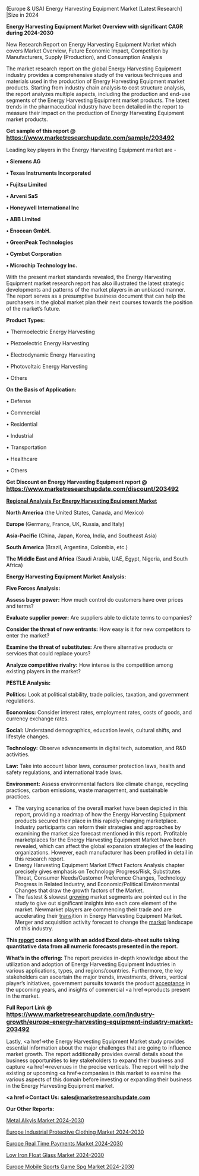 (Europe & USA) Energy Harvesting Equipment Market [Latest Research] |Size in 2024

<strong>Energy Harvesting Equipment Market Overview with significant CAGR during 2024-2030</strong>

New Research Report on Energy Harvesting Equipment Market which covers Market Overview, Future Economic Impact, Competition by Manufacturers, Supply (Production), and Consumption Analysis

The market research report on the global Energy Harvesting Equipment industry provides a comprehensive study of the various techniques and materials used in the production of Energy Harvesting Equipment market products. Starting from industry chain analysis to cost structure analysis, the report analyzes multiple aspects, including the production and end-use segments of the Energy Harvesting Equipment market products. The latest trends in the pharmaceutical industry have been detailed in the report to measure their impact on the production of Energy Harvesting Equipment market products.

<strong>Get sample of this report @ <a href=https://www.marketresearchupdate.com/sample/203492><font size=3 color=#0000ff>https://www.marketresearchupdate.com/sample/203492</font></a></strong>

Leading key players in the Energy Harvesting Equipment market are -

<strong>• Siemens AG

• Texas Instruments Incorporated

• Fujitsu Limited

• Arveni SaS

• Honeywell International Inc

• ABB Limited

• Enocean GmbH.

• GreenPeak Technologies

• Cymbet Corporation

• Microchip Technology Inc.</strong>

With the present market standards revealed, the Energy Harvesting Equipment market research report has also illustrated the latest strategic developments and patterns of the market players in an unbiased manner. The report serves as a presumptive business document that can help the purchasers in the global market plan their next courses towards the position of the market’s future.

<strong>Product Types:</strong>

• Thermoelectric Energy Harvesting

• Piezoelectric Energy Harvesting

• Electrodynamic Energy Harvesting

• Photovoltaic Energy Harvesting

• Others

<strong>On the Basis of Application:</strong>

• Defense

• Commercial

• Residential

• Industrial

• Transportation

• Healthcare

• Others

<strong>Get Discount on Energy Harvesting Equipment report @ <a href=https://www.marketresearchupdate.com/discount/203492><font size=3 color=#0000ff>https://www.marketresearchupdate.com/discount/203492</font></a></strong>

<strong><u><b>Regional Analysis For Energy Harvesting Equipment Market</b></u></strong>

<strong><b>North America</b></strong> (the United States, Canada, and Mexico)

<strong><b>Europe </b></strong>(Germany, France, UK, Russia, and Italy)

<strong><b>Asia-Pacific</b></strong> (China, Japan, Korea, India, and Southeast Asia)

<strong><b>South America</b></strong> (Brazil, Argentina, Colombia, etc.)

<strong><b>The Middle East and Africa</b></strong> (Saudi Arabia, UAE, Egypt, Nigeria, and South Africa)

<strong>Energy Harvesting Equipment Market Analysis:</strong>

<strong>Five Forces Analysis:</strong>

<strong>Assess buyer power:</strong> How much control do customers have over prices and terms?

<strong>Evaluate supplier power:</strong> Are suppliers able to dictate terms to companies?

<strong>Consider the threat of new entrants:</strong> How easy is it for new competitors to enter the market?

<strong>Examine the threat of substitutes:</strong> Are there alternative products or services that could replace yours?

<strong>Analyze competitive rivalry:</strong> How intense is the competition among existing players in the market?

<strong>PESTLE Analysis:</strong>

<strong>Politics:</strong> Look at political stability, trade policies, taxation, and government regulations.

<strong>Economics:</strong> Consider interest rates, employment rates, costs of goods, and currency exchange rates.

<strong>Social:</strong> Understand demographics, education levels, cultural shifts, and lifestyle changes.

<strong>Technology:</strong> Observe advancements in digital tech, automation, and R&D activities.

<strong>Law:</strong> Take into account labor laws, consumer protection laws, health and safety regulations, and international trade laws.

<strong>Environment:</strong> Assess environmental factors like climate change, recycling practices, carbon emissions, waste management, and sustainable practices.

<ul>
  <li>The varying scenarios of the overall market have been depicted in this report, providing a roadmap of how the Energy Harvesting Equipment products secured their place in this rapidly-changing marketplace. Industry participants can reform their strategies and approaches by examining the market size forecast mentioned in this report. Profitable marketplaces for the Energy Harvesting Equipment Market have been revealed, which can affect the global expansion strategies of the leading organizations. However, each manufacturer has been profiled in detail in this research report.</li>
  <li>Energy Harvesting Equipment Market Effect Factors Analysis chapter precisely gives emphasis on Technology Progress/Risk, Substitutes Threat, Consumer Needs/Customer Preference Changes, Technology Progress in Related Industry, and Economic/Political Environmental Changes that draw the growth factors of the Market.</li>
  <li>The fastest &amp; slowest <a href=ASDF991299>growing</a> market segments are pointed out in the study to give out significant insights into each core element of the market. Newmarket players are commencing their trade and are accelerating their <a href=>trans</a>ition in Energy Harvesting Equipment Market. Merger and acquisition activity forecast to change the <a href=>market</a> landscape of this industry.</li>
</ul>
<strong>This <a href=>report</a> comes along with an added Excel data-sheet suite taking quantitative data from all numeric forecasts presented in the report.</strong>

<strong>What’s in the offering:</strong> The report provides in-depth knowledge about the utilization and adoption of Energy Harvesting Equipment Industries in various applications, types, and regions/countries. Furthermore, the key stakeholders can ascertain the major trends, investments, drivers, vertical player’s initiatives, government pursuits towards the product <a href=ASDF881288>acceptance</a> in the upcoming years, and insights of commercial <a href=>products</a> present in the market.

<strong>Full Report Link @ <a href=https://www.marketresearchupdate.com/industry-growth/europe-energy-harvesting-equipment-industry-market-203492><font size=3 color=#0000ff>https://www.marketresearchupdate.com/industry-growth/europe-energy-harvesting-equipment-industry-market-203492</font></a></strong>

Lastly, <a href=>the</a> Energy Harvesting Equipment Market study provides essential information about the major challenges that are going to influence market growth. The report additionally provides overall details about the business opportunities to key stakeholders to expand their business and capture <a href=>revenues</a> in the precise verticals. The report will help the existing or upcoming <a href=>companies</a> in this market to examine the various aspects of this domain before investing or expanding their business in the Energy Harvesting Equipment market.

<strong><a href=><strong>Contact Us:</strong></a></strong>
<strong>sales@marketresearchupdate.com</strong>

<strong>Our Other Reports:</strong>

<a href=https://www.linkedin.com/pulse/metal-alkyls-market-growth-possibilities-analysis>Metal Alkyls Market 2024-2030</a>

<a href=https://www.linkedin.com/pulse/europe-industrial-protective-clothing-market-size-share-1e>Europe Industrial Protective Clothing Market 2024-2030</a>

<a href=https://www.linkedin.com/pulse/europe-real-time-payments-market-2023-usd-explained>Europe Real Time Payments Market 2024-2030</a>

<a href=https://www.linkedin.com/pulse/low-iron-float-glass-market-statistics-industry-jw4wf/>Low Iron Float Glass Market 2024-2030</a>

<a href=https://www.linkedin.com/pulse/europe-mobile-sports-game-spg-market-research-3byzf/>Europe Mobile Sports Game Spg Market 2024-2030</a>

